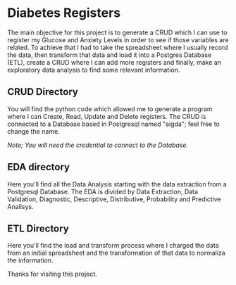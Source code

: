 # Diabetes Registers

The main objective for this project is to generate a CRUD which I can use to register my Glucose and Anxiety Levels in order to see if those variables are related. To achieve that I had to take the spreadsheet where I usually record the data, then transform that data and load it into a Postgres Database (ETL), create a CRUD where I can add more registers and finally, make an exploratory data analysis to find some relevant information.

## CRUD Directory

You will find the python code which allowed me to generate a program where I can Create, Read, Update and Delete registers. The CRUD is connected to a Database based in Postgresql named "aigda"; feel free to change the name. 

*Note; You will need the credential to connect to the Database.*

## EDA directory

Here you'll find all the Data Analysis starting with the data extraction from a Postgresql Database. The EDA is divided by Data Extraction, Data Validation, Diagnostic, Descriptive, Distributive, Probability and Predictive Analisys.

## ETL Directory

Here you'll find the load and transform process where I charged the data from an initial spreadsheet and the transformation of that data to normaliza the information.

Thanks for visiting this project.